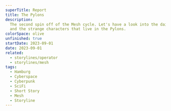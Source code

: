 ```yaml
---
superTitle: Report
title: The Pylons
description:
  The second spin off of the Mesh cycle. Let's have a look into the daily life
  and the strange characters that live in the Pylons.
colorSpace: olive
unfinished: true
startDate: 2023-09-01
date: 2023-09-01
related:
  - storylines/operator
  - storylines/mesh
tags:
  - Hamburg
  - Cyberspace
  - Cyberpunk
  - SciFi
  - Short Story
  - Mesh
  - Storyline
---
```

